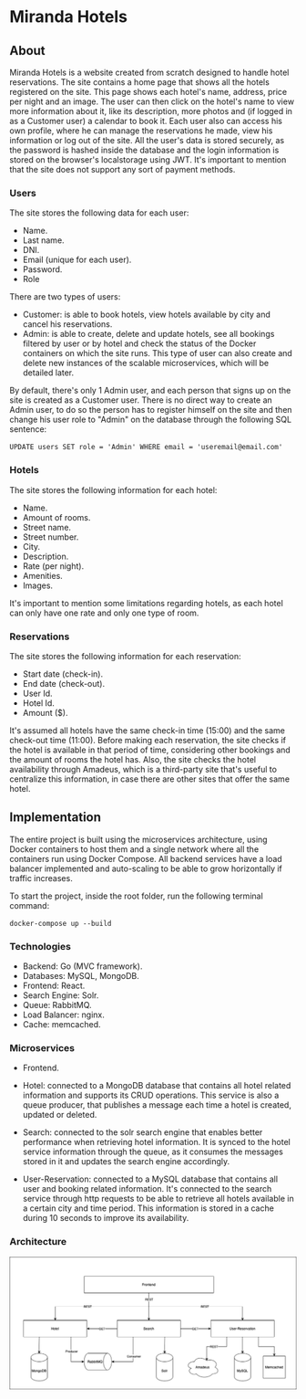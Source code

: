 # Miranda Hotels

## About

Miranda Hotels is a website created from scratch designed to handle hotel reservations. The site contains a home page
that shows all the hotels registered on the site. This page shows each hotel's name, address, price per night and an
image. The user can then click on the hotel's name to view more information about it, like its description, more photos
and (if logged in as a Customer user) a calendar to book it. Each user also can access his own profile, where he can
manage the reservations he made, view his information or log out of the site. All the user's data is stored securely, as
the password is hashed inside the database and the login information is stored on the browser's localstorage using JWT.
It's important to mention that the site does not support any sort of payment methods.

### Users

The site stores the following data for each user:

- Name.
- Last name.
- DNI.
- Email (unique for each user).
- Password.
- Role

There are two types of users:
- Customer: is able to book hotels, view hotels available by city and cancel his reservations.
- Admin: is able to create, delete and update hotels, see all bookings filtered by user or by hotel and check the
  status of the Docker containers on which the site runs. This type of user can also create and delete new instances of
  the scalable microservices, which will be detailed later.

By default, there's only 1 Admin user, and each person that signs up on the site is created as a Customer user. There is
no direct way to create an Admin user, to do so the person has to register himself on the site and then change his user
role to "Admin" on the database through the following SQL sentence:

```mysql
UPDATE users SET role = 'Admin' WHERE email = 'useremail@email.com'
```

### Hotels

The site stores the following information for each hotel:

- Name.
- Amount of rooms.
- Street name.
- Street number.
- City.
- Description.
- Rate (per night).
- Amenities.
- Images.

It's important to mention some limitations regarding hotels, as each hotel can only have one rate and only one type of
room.

### Reservations

The site stores the following information for each reservation:

- Start date (check-in).
- End date (check-out).
- User Id.
- Hotel Id.
- Amount ($).

It's assumed all hotels have the same check-in time (15:00) and the same check-out time (11:00). Before making each
reservation, the site checks if the hotel is available in that period of time, considering other bookings and the amount
of rooms the hotel has. Also, the site checks the hotel availability through Amadeus, which is a third-party site that's
useful to centralize this information, in case there are other sites that offer the same hotel.

## Implementation

The entire project is built using the microservices architecture, using Docker containers to host them and a single
network where all the containers run using Docker Compose. All backend services have a load balancer implemented and
auto-scaling to be able to grow horizontally if traffic increases.

To start the project, inside the root folder, run the following terminal command:
```
docker-compose up --build
```

### Technologies

- Backend: Go (MVC framework).
- Databases: MySQL, MongoDB.
- Frontend: React.
- Search Engine: Solr.
- Queue: RabbitMQ.
- Load Balancer: nginx.
- Cache: memcached.

### Microservices

- Frontend.


- Hotel: connected to a MongoDB database that contains all hotel related information and supports its CRUD operations.
  This service is also a queue producer, that publishes a message each time a hotel is created, updated or deleted.


- Search: connected to the solr search engine that enables better performance when retrieving hotel information. It is
  synced to the hotel service information through the queue, as it consumes the messages stored in it and updates the
  search engine accordingly.


- User-Reservation: connected to a MySQL database that contains all user and booking related information. It's
  connected to the search service through http requests to be able to retrieve all hotels available in a certain city and
  time period. This information is stored in a cache during 10 seconds to improve its availability.

### Architecture

![Architecture Diagram](Architecture.png)